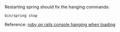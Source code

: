 Restarting spring should fix the hanging commands:
```shell
bin/spring stop
```

Reference: [ruby on rails console hanging when loading](http://stackoverflow.com/questions/25027284/ruby-on-rails-console-hanging-when-loading)